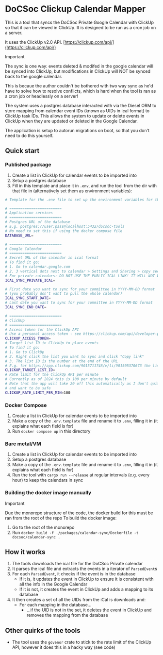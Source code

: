 # DoCSoc Clickup Calendar Mapper

This is a tool that syncs the DoCSoc Private Google Calendar with ClickUp so that it can be viewed in ClickUp. It is designed to be run as a cron job on a server.

It uses the ClickUp v2.0 API. [https://clickup.com/api/](https://clickup.com/api/)

> [!important]
> The sync is one way: events deleted & modifed in the google calendar will be synced into ClickUp, but modifications in ClickUp will NOT be synced back to the google calendar.
>
> This is becaue the author couldn't be bothered with two way sync as he'd have to solve how to resolve conflicts, which is hard when the tool is ran as a cron job or headlessly on a server!

The system uses a postgres database interacted with via the Diesel ORM to store mapping from calendar event IDs (known as UIDs in ical format) to ClickUp task IDs. This allows the system to update or delete events in ClickUp when they are updated or deleted in the Google Calendar.

The application is setup to autorun migrations on boot, so that you don't need to do this yourself.

## Quick start

### Published package

1. Create a list in ClickUp for calendar events to be imported into
2. Setup a postgres database
3. Fill in this template and place it in `.env`, and run the tool from the dir with that file in (alternatively set them as environment variables):

```bash
# Template for the .env file to set up the environment variables for the sync tools

# ========================
# Application services
# ========================
# Postgres URL of the database
# E.g. postgres://user:pass@localhost:5432/docsoc-tools
# No need to set this if using the docker compose file
DATABASE_URL=

# ========================
# Google Calendar
# ========================
# Secret URL of the calendar in ical format
# To find it go:
# 1. Go to calendar.google.com
# 2. 3 vertical dots next to calendar > Settings and Sharing > copy secret address in ical format
# For private calendars: DO NOT USE THE PUBLIC ICAL LINK! IT WILL NOT WORK!
ICAL_SYNC_PRIVATE_ICAL=

# First date you want to sync for your committee in YYYY-MM-DD format
# (you probably don't want to pull the whole calendar)
ICAL_SYNC_START_DATE=
# Last date you want to sync for your committee in YYYY-MM-DD format
ICAL_SYNC_END_DATE=

# ========================
# ClickUp
# ========================
# Access token for the ClickUp API
# Use a personal access token - see https://clickup.com/api/developer-portal/authentication/
CLICKUP_ACCESS_TOKEN=
# Target list ID in ClickUp to place events
# To find it go:
# 1. Go to ClickUp
# 2. Right click the list you want to sync and click "Copy link"
# 3. The list ID is the number at the end of the URL
# E.g. for https://app.clickup.com/9015711748/v/li/901505370673 the list ID is 901505370673
CLICKUP_TARGET_LIST_ID=
# Rate limit for the ClickUp API per minute
# Currently as of 2024 this is 100 per minute by default
# Note that the app will take 20 off this automatically as I don't quite trust my code
# and want to be safe
CLICKUP_RATE_LIMIT_PER_MIN=100
```

### Docker Compose

1. Create a list in ClickUp for calendar events to be imported into
2. Make a copy of the `.env.template` file and rename it to `.env`, filling it in (it explains what each field is for)
3. Run `docker compose up` in this directory

### Bare metal/VM

1. Create a list in ClickUp for calendar events to be imported into
2. Setup a postgres database
3. Make a copy of the `.env.template` file and rename it to `.env`, filling it in (it explains what each field is for)
4. Run the tool with `cargo run --release` at regular intervals (e.g. every hour) to keep the calendars in sync

### Building the docker image manually

> [!important]
> Due the monorepo structure of the code, the docker build for this must be ran from the root of the repo
> To build the docker image:

1. Go to the root of the monorepo
2. Run `docker build -f ./packages/calendar-sync/Dockerfile -t docsoc/calendar-sync .`

## How it works

1. The tools downloads the ical file for the DoCSoc Private calendar
2. It parses the ical file and extracts the events in a iterator of `ParsedEvent`s
3. For each `ParsedEvent`, it checks if the event is in the database
    - If it is, it updates the event in ClickUp to ensure it is consistent with all the info in the Google Calendar
    - If it is not, it creates the event in ClickUp and adds a mapping to its database
4. It then creates a set of all the UIDs from the iCal is downloads and:
    - For each mapping in the database...
        - ...if the UID is not in the set, it deletes the event in ClickUp and removes the mapping from the database

## Other quirks of the tools

-   The tool uses the `govenor` crate to stick to the rate limit of the ClickUp API, however it does this in a hacky way (see code)

